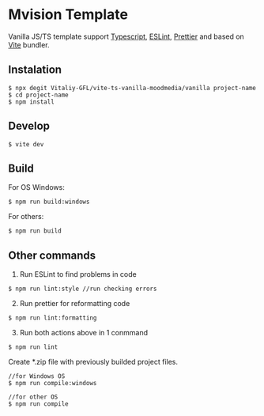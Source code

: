 # Mvision Template

Vanilla JS/TS template support [Typescript](https://www.typescriptlang.org), [ESLint](https://eslint.org), [Prettier](https://prettier.io) and based on [Vite](https://vitejs.dev) bundler.

## Instalation

```
$ npx degit Vitaliy-GFL/vite-ts-vanilla-moodmedia/vanilla project-name
$ cd project-name
$ npm install
```

## Develop
```
$ vite dev
```

## Build
For OS Windows:
```
$ npm run build:windows
```
For others:
```
$ npm run build
```

## Other commands
1. Run ESLint to find problems in code
```
$ npm run lint:style //run checking errors
```
2. Run prettier for reformatting code
```
$ npm run lint:formatting
```
3. Run both actions above in 1 conmmand
```
$ npm run lint
```

Create *.zip file with previously builded project files.
```
//for Windows OS
$ npm run compile:windows

//for other OS
$ npm run compile
```